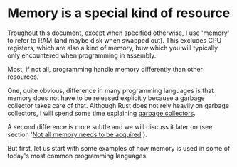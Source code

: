 Memory is a special kind of resource
====================================

Troughout this document, except when specified otherwise, I use 'memory' to
refer to RAM (and maybe disk when swapped out).
This excludes CPU registers, which are also a kind of memory, buw which you will
typically only encountered when programming in assembly.

Most, if not all, programming handle memory differently than other resources.

One, quite obvious, difference in many programming languages is that memory
does not have to be released explicitly because a garbage collector takes care
of that. Although Rust does not rely heavily on garbage collectors, I will spend
some time explaining [garbage collectors](./garbage-collectors.md).

A second difference is more subtle and we will discuss it later on
(see section 
'[Not all memory needs to be acquired](./not-all-memory-needs-to-be-acquired.md)').

But first, let us start with some examples of how memory is used in some of
today's most common programming languages.
